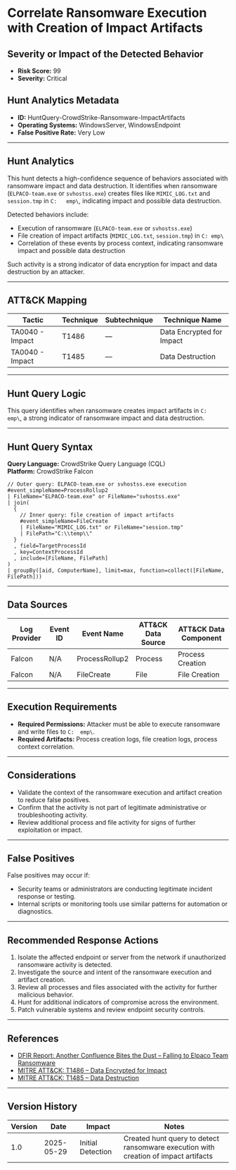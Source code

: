 # Correlate Ransomware Execution with Creation of Impact Artifacts

## Severity or Impact of the Detected Behavior
- **Risk Score:** 99
- **Severity:** Critical

## Hunt Analytics Metadata

- **ID:** HuntQuery-CrowdStrike-Ransomware-ImpactArtifacts
- **Operating Systems:** WindowsServer, WindowsEndpoint
- **False Positive Rate:** Very Low

---

## Hunt Analytics

This hunt detects a high-confidence sequence of behaviors associated with ransomware impact and data destruction. It identifies when ransomware (`ELPACO-team.exe` or `svhostss.exe`) creates files like `MIMIC_LOG.txt` and `session.tmp` in `C:	emp\`, indicating impact and possible data destruction.

Detected behaviors include:

- Execution of ransomware (`ELPACO-team.exe` or `svhostss.exe`)
- File creation of impact artifacts (`MIMIC_LOG.txt`, `session.tmp`) in `C:	emp\`
- Correlation of these events by process context, indicating ransomware impact and possible data destruction

Such activity is a strong indicator of data encryption for impact and data destruction by an attacker.

---

## ATT&CK Mapping

| Tactic                        | Technique   | Subtechnique | Technique Name                                 |
|------------------------------|-------------|--------------|-----------------------------------------------|
| TA0040 - Impact              | T1486       | —            | Data Encrypted for Impact                     |
| TA0040 - Impact              | T1485       | —            | Data Destruction                              |

---

## Hunt Query Logic

This query identifies when ransomware creates impact artifacts in `C:	emp\`, a strong indicator of ransomware impact and data destruction.

---

## Hunt Query Syntax

**Query Language:** CrowdStrike Query Language (CQL)  
**Platform:** CrowdStrike Falcon

```fql
// Outer query: ELPACO-team.exe or svhostss.exe execution    
#event_simpleName=ProcessRollup2    
| FileName="ELPACO-team.exe" or FileName="svhostss.exe"    
| join(    
  {    
    // Inner query: file creation of impact artifacts    
    #event_simpleName=FileCreate    
    | FileName="MIMIC_LOG.txt" or FileName="session.tmp"    
    | FilePath="C:\\temp\\"    
  }    
  , field=TargetProcessId    
  , key=ContextProcessId    
  , include=[FileName, FilePath]    
)    
| groupBy([aid, ComputerName], limit=max, function=collect([FileName, FilePath]))  
```

---

## Data Sources

| Log Provider | Event ID         | Event Name             | ATT&CK Data Source  | ATT&CK Data Component  |
|--------------|------------------|------------------------|---------------------|------------------------|
| Falcon       | N/A              | ProcessRollup2         | Process             | Process Creation       |
| Falcon       | N/A              | FileCreate             | File                | File Creation          |

---

## Execution Requirements

- **Required Permissions:** Attacker must be able to execute ransomware and write files to `C:	emp\`.
- **Required Artifacts:** Process creation logs, file creation logs, process context correlation.

---

## Considerations

- Validate the context of the ransomware execution and artifact creation to reduce false positives.
- Confirm that the activity is not part of legitimate administrative or troubleshooting activity.
- Review additional process and file activity for signs of further exploitation or impact.

---

## False Positives

False positives may occur if:

- Security teams or administrators are conducting legitimate incident response or testing.
- Internal scripts or monitoring tools use similar patterns for automation or diagnostics.

---

## Recommended Response Actions

1. Isolate the affected endpoint or server from the network if unauthorized ransomware activity is detected.
2. Investigate the source and intent of the ransomware execution and artifact creation.
3. Review all processes and files associated with the activity for further malicious behavior.
4. Hunt for additional indicators of compromise across the environment.
5. Patch vulnerable systems and review endpoint security controls.

---

## References

- [DFIR Report: Another Confluence Bites the Dust – Falling to Elpaco Team Ransomware](https://thedfirreport.com/2025/05/19/another-confluence-bites-the-dust-falling-to-elpaco-team-ransomware/#case-summary)
- [MITRE ATT&CK: T1486 – Data Encrypted for Impact](https://attack.mitre.org/techniques/T1486/)
- [MITRE ATT&CK: T1485 – Data Destruction](https://attack.mitre.org/techniques/T1485/)

---

## Version History

| Version | Date       | Impact            | Notes                                                                                      |
|---------|------------|-------------------|--------------------------------------------------------------------------------------------|
| 1.0     | 2025-05-29 | Initial Detection | Created hunt query to detect ransomware execution with creation of impact artifacts |
